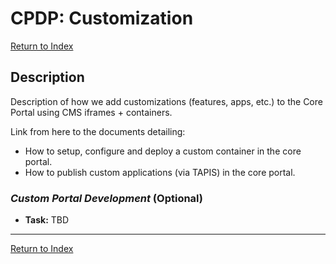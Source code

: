 # CPDP: Customization

[Return to Index](../index.md)

## Description

Description of how we add customizations (features, apps, etc.) to the Core Portal using CMS iframes + containers.

Link from here to the documents detailing:

- How to setup, configure and deploy a custom container in the core portal.
- How to publish custom applications (via TAPIS) in the core portal.

### _Custom Portal Development_ (Optional)

- **Task:** TBD





---

[Return to Index](../index.md)
